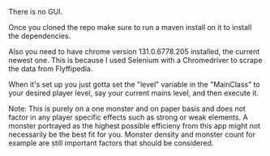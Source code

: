 There is no GUI.

Once you cloned the repo make sure to run a maven install on it to install the dependencies.

Also you need to have chrome version 131.0.6778.205 installed, the current newest one.
This is because I used Selenium with a Chromedriver to scrape the data from Flyffipedia.

When it's set up you just gotta set the "level" variable in the "MainClass" to your desired player level, say your current mains level, and then execute it.


Note: This is purely on a one monster and on paper basis and does not factor in any player specific effects such as strong or weak elements.
A monster portrayed as the highest possible efficieny from this app might not necessarily be the best fit for you.
Monster density and monster count for example are still important factors that should be considered.
